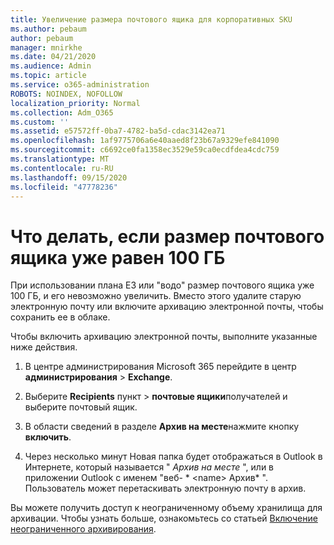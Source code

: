 ```yaml
---
title: Увеличение размера почтового ящика для корпоративных SKU
ms.author: pebaum
author: pebaum
manager: mnirkhe
ms.date: 04/21/2020
ms.audience: Admin
ms.topic: article
ms.service: o365-administration
ROBOTS: NOINDEX, NOFOLLOW
localization_priority: Normal
ms.collection: Adm_O365
ms.custom: ''
ms.assetid: e57572ff-0ba7-4782-ba5d-cdac3142ea71
ms.openlocfilehash: 1af9775706a6e40aaed8f23b67a9329efe841090
ms.sourcegitcommit: c6692ce0fa1358ec3529e59ca0ecdfdea4cdc759
ms.translationtype: MT
ms.contentlocale: ru-RU
ms.lasthandoff: 09/15/2020
ms.locfileid: "47778236"
---
```

# <a name="what-to-do-if-your-mailbox-size-is-already-100gb"></a>Что делать, если размер почтового ящика уже равен 100 ГБ

При использовании плана E3 или "водо" размер почтового ящика уже 100 ГБ, и его невозможно увеличить. Вместо этого удалите старую электронную почту или включите архивацию электронной почты, чтобы сохранить ее в облаке. 
  
Чтобы включить архивацию электронной почты, выполните указанные ниже действия.
  
1. В центре администрирования Microsoft 365 перейдите в центр **администрирования** \> **Exchange**. 
    
2. Выберите **Recipients** пункт \> **почтовые ящики**получателей и выберите почтовый ящик. 
    
3. В области сведений в разделе **Архив на месте**нажмите кнопку **включить**. 
    
4. Через несколько минут Новая папка будет отображаться в Outlook в Интернете, который называется " *Архив на месте* ", или в приложении Outlook с именем "веб- * \<name\> Архив* ". Пользователь может перетаскивать электронную почту в архив. 
    
Вы можете получить доступ к неограниченному объему хранилища для архивации. Чтобы узнать больше, ознакомьтесь со статьей [Включение неограниченного архивирования](https://docs.microsoft.com/microsoft-365/compliance/enable-unlimited-archiving).
  

